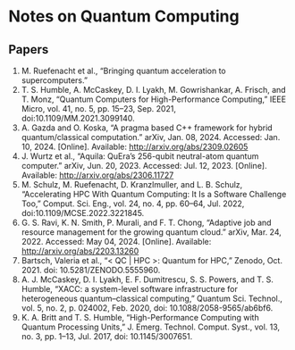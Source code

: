# Notes on Quantum Computing

## Papers
1. M. Ruefenacht et al., “Bringing quantum acceleration to supercomputers.”
1. T. S. Humble, A. McCaskey, D. I. Lyakh, M. Gowrishankar, A. Frisch, and T. Monz, “Quantum Computers for High-Performance Computing,” IEEE Micro, vol. 41, no. 5, pp. 15–23, Sep. 2021, doi:10.1109/MM.2021.3099140.
1. A. Gazda and O. Koska, “A pragma based C++ framework for hybrid quantum/classical computation.” arXiv, Jan. 08, 2024. Accessed: Jan. 10, 2024. [Online]. Available: http://arxiv.org/abs/2309.02605
1. J. Wurtz et al., “Aquila: QuEra’s 256-qubit neutral-atom quantum computer.” arXiv, Jun. 20, 2023. Accessed: Jul. 12, 2023. [Online]. Available: http://arxiv.org/abs/2306.11727
1. M. Schulz, M. Ruefenacht, D. Kranzlmuller, and L. B. Schulz, “Accelerating HPC With Quantum Computing: It Is a Software Challenge Too,” Comput. Sci. Eng., vol. 24, no. 4, pp. 60–64, Jul. 2022, doi:10.1109/MCSE.2022.3221845.
1. G. S. Ravi, K. N. Smith, P. Murali, and F. T. Chong, “Adaptive job and resource management for the growing quantum cloud.” arXiv, Mar. 24, 2022. Accessed: May 04, 2024. [Online]. Available: http://arxiv.org/abs/2203.13260
1. Bartsch, Valeria et al., “< QC | HPC >: Quantum for HPC,” Zenodo, Oct. 2021. doi: 10.5281/ZENODO.5555960.
1. A. J. McCaskey, D. I. Lyakh, E. F. Dumitrescu, S. S. Powers, and T. S. Humble, “XACC: a system-level software infrastructure for heterogeneous quantum–classical computing,” Quantum Sci. Technol., vol. 5, no. 2,
p. 024002, Feb. 2020, doi: 10.1088/2058-9565/ab6bf6.
1. K. A. Britt and T. S. Humble, “High-Performance Computing with Quantum Processing Units,” J. Emerg. Technol. Comput. Syst., vol. 13, no. 3, pp. 1–13, Jul. 2017, doi: 10.1145/3007651.
